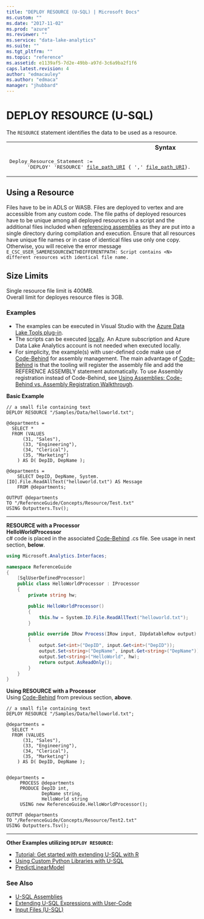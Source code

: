 ```yaml
---
title: "DEPLOY RESOURCE (U-SQL) | Microsoft Docs"
ms.custom: ""
ms.date: "2017-11-02"
ms.prod: "azure"
ms.reviewer: ""
ms.service: "data-lake-analytics"
ms.suite: ""
ms.tgt_pltfrm: ""
ms.topic: "reference"
ms.assetid: e1139af5-7d2e-49bb-a97d-3c6a9ba2f1f6
caps.latest.revision: 4
author: "edmacauley"
ms.author: "edmaca"
manager: "jhubbard"
---
```

# DEPLOY RESOURCE (U-SQL)
The `RESOURCE` statement identifies the data to be used as a resource. 

<table><th>Syntax</th><tr><td><pre>
Deploy_Resource_Statement :=                                                                             
      'DEPLOY' 'RESOURCE' <a href="input-files-u-sql#input-file-path-uris">file_path_URI</a> { ',' <a href="input-files-u-sql#input-file-path-uris">file_path_URI</a>}.  
</pre></td></tr></table>

## Using a Resource   
Files have to be in ADLS or WASB. Files are deployed to vertex and are accessible from any custom code.  The file paths of deployed resources have to be unique among all deployed resources in a script and the additional files included when [referencing assemblies](reference-assembly-u-sql.md) as they are put into a single directory during compilation and execution. Ensure that all resources have unique file names or in case of identical files use only one copy.  Otherwise, you will receive the error message `E_CSC_USER_SAMERESOURCEWITHDIFFERENTPATH: Script contains <N> different resources with identical file name.`



## Size Limits
Single resource file limit is 400MB.  
Overall limit for deployes resource files is 3GB.  

### Examples
- The examples can be executed in Visual Studio with the [Azure Data Lake Tools plug-in](https://www.microsoft.com/download/details.aspx?id=49504).  
- The scripts can be executed [locally](https://docs.microsoft.com/azure/data-lake-analytics/data-lake-analytics-data-lake-tools-get-started#run-u-sql-locally).  An Azure subscription and Azure Data Lake Analytics account is not needed when executed locally.
- For simplicity, the example(s) with user-defined code make use of [Code-Behind](https://docs.microsoft.com/azure/data-lake-analytics/data-lake-analytics-u-sql-programmability-guide#using-code-behind-1) for assembly management.  The main advantage of [Code-Behind](https://docs.microsoft.com/azure/data-lake-analytics/data-lake-analytics-u-sql-programmability-guide#using-code-behind-1) is that the tooling will register the assembly file and add the REFERENCE ASSEMBLY statement automatically.  To use Assembly registration instead of Code-Behind, see [Using Assemblies: Code-Behind vs. Assembly Registration Walkthrough](extending-u-sql-expressions-with-user-code.md#usingAssemblies).

**Basic Example**
```
// a small file containing text
DEPLOY RESOURCE "/Samples/Data/helloworld.txt";

@departments =
  SELECT * 
  FROM (VALUES
      (31, "Sales"),
      (33, "Engineering"),
      (34, "Clerical"),
      (35, "Marketing")
    ) AS D( DepID, DepName );

@departments =
    SELECT DepID, DepName, System.[IO].File.ReadAllText("helloworld.txt") AS Message
    FROM @departments;

OUTPUT @departments 
TO "/ReferenceGuide/Concepts/Resource/Test.txt"
USING Outputters.Tsv();
```

--------------------------------------------------

**RESOURCE with a Processor**  
<a name="HelloWorldProcessor">**HelloWorldProcessor**</a>   
c# code is placed in the associated [Code-Behind](https://docs.microsoft.com/azure/data-lake-analytics/data-lake-analytics-u-sql-programmability-guide#using-code-behind-1) .cs file.  See usage in next section, **below**.
```csharp
using Microsoft.Analytics.Interfaces;

namespace ReferenceGuide
{
    [SqlUserDefinedProcessor]
    public class HelloWorldProcessor : IProcessor
    {
        private string hw;

        public HelloWorldProcessor()
        {
            this.hw = System.IO.File.ReadAllText("helloworld.txt");
        }

        public override IRow Process(IRow input, IUpdatableRow output)
        {
            output.Set<int>("DepID", input.Get<int>("DepID"));
            output.Set<string>("DepName", input.Get<string>("DepName"));
            output.Set<string>("HelloWorld", hw);
            return output.AsReadOnly();
        }
    }
}
```

**Using RESOURCE with a Processor**  
Using [Code-Behind](https://docs.microsoft.com/azure/data-lake-analytics/data-lake-analytics-u-sql-programmability-guide#using-code-behind-1) from previous section, **above**.  
```U-SQL
// a small file containing text
DEPLOY RESOURCE "/Samples/Data/helloworld.txt";

@departments =
  SELECT * 
  FROM (VALUES
      (31, "Sales"),
      (33, "Engineering"),
      (34, "Clerical"),
      (35, "Marketing")
    ) AS D( DepID, DepName );


@departments =
     PROCESS @departments
     PRODUCE DepID int,
             DepName string,
             HelloWorld string
     USING new ReferenceGuide.HelloWorldProcessor();

OUTPUT @departments 
TO "/ReferenceGuide/Concepts/Resource/Test2.txt"
USING Outputters.Tsv();
```

--------------------------------------------------
**Other Examples utilizing `DEPLOY RESOURCE`:**
* [Tutorial: Get started with extending U-SQL with R](https://docs.microsoft.com/azure/data-lake-analytics/data-lake-analytics-u-sql-r-extensions)
* [Using Custom Python Libraries with U-SQL](https://blogs.msdn.microsoft.com/azuredatalake/2017/03/10/using-custom-python-libraries-with-u-sql/)
* [PredictLinearModel](https://github.com/Azure/usql/tree/master/Examples/R_Extensions/PredictLinearModel)

### See Also
* [U-SQL Assemblies](u-sql-assemblies.md)
* [Extending U-SQL Expressions with User-Code](extending-u-sql-expressions-with-user-code.md)
* [Input Files (U-SQL)](input-files-u-sql.md) 


